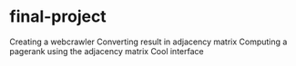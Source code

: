 # final-project

Creating a webcrawler
Converting result in adjacency matrix
Computing a pagerank using the adjacency matrix
Cool interface
